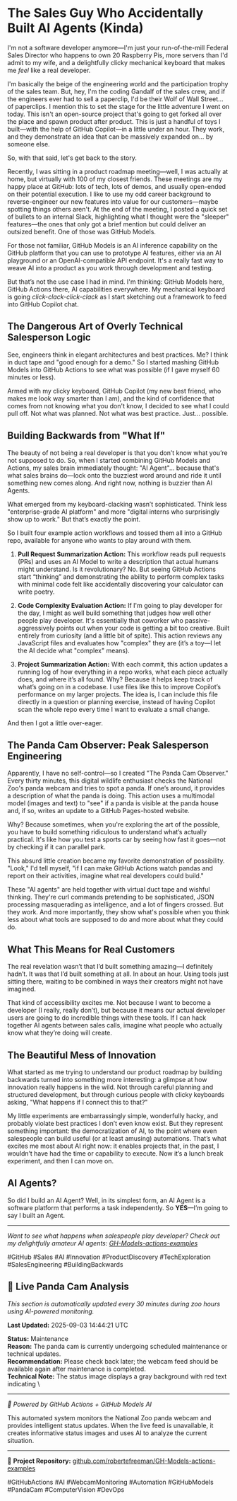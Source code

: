 # The Sales Guy Who Accidentally Built AI Agents (Kinda)

I'm not a software developer anymore—I'm just your run-of-the-mill Federal Sales Director who happens to own 20 Raspberry Pis, more servers than I'd admit to my wife, and a delightfully clicky mechanical keyboard that makes me *feel* like a real developer.

I'm basically the beige of the engineering world and the participation trophy of the sales team. But, hey, I'm the coding Gandalf of the sales crew, and if the engineers ever had to sell a paperclip, I'd be their Wolf of Wall Street... of paperclips. I mention this to set the stage for the little adventure I went on today. This isn't an open-source project that's going to get forked all over the place and spawn product after product. This is just a handful of toys I built—with the help of GitHub Copilot—in a little under an hour. They work, and they demonstrate an idea that can be massively expanded on... by someone else.

So, with that said, let's get back to the story.

Recently, I was sitting in a product roadmap meeting—well, I was actually at home, but virtually with 100 of my closest friends. These meetings are my happy place at GitHub: lots of tech, lots of demos, and usually open-ended on their potential execution. I like to use my odd career background to reverse-engineer our new features into value for our customers—maybe spotting things others aren't. At the end of the meeting, I posted a quick set of bullets to an internal Slack, highlighting what I thought were the "sleeper" features—the ones that only got a brief mention but could deliver an outsized benefit. One of those was GitHub Models.

For those not familiar, GitHub Models is an AI inference capability on the GitHub platform that you can use to prototype AI features, either via an AI playground or an OpenAI-compatible API endpoint. It's a really fast way to weave AI into a product as you work through development and testing.

But that’s not the use case I had in mind. I'm thinking: GitHub Models here, GitHub Actions there, AI capabilities everywhere. My mechanical keyboard is going *click-clack-click-clack* as I start sketching out a framework to feed into GitHub Copilot chat.

## The Dangerous Art of Overly Technical Salesperson Logic

See, engineers think in elegant architectures and best practices. Me? I think in duct tape and "good enough for a demo." So I started mashing GitHub Models into GitHub Actions to see what was possible (if I gave myself 60 minutes or less).

Armed with my clicky keyboard, GitHub Copilot (my new best friend, who makes me look way smarter than I am), and the kind of confidence that comes from not knowing what you don't know, I decided to see what I could pull off. Not what was planned. Not what was best practice. Just... possible.

## Building Backwards from "What If"

The beauty of not being a real developer is that you don’t know what you’re not supposed to do. So, when I started combining GitHub Models and Actions, my sales brain immediately thought: "AI Agent"... because that's what sales brains do—lock onto the buzziest word around and ride it until something new comes along. And right now, nothing is buzzier than AI Agents.

What emerged from my keyboard-clacking wasn’t sophisticated. Think less "enterprise-grade AI platform" and more "digital interns who surprisingly show up to work." But that’s exactly the point.

So I built four example action workflows and tossed them all into a GitHub repo, available for anyone who wants to play around with them.

1. **Pull Request Summarization Action:** This workflow reads pull requests (PRs) and uses an AI Model to write a description that actual humans might understand. Is it revolutionary? No. But seeing GitHub Actions start “thinking” and demonstrating the ability to perform complex tasks with minimal code felt like accidentally discovering your calculator can write poetry.

2. **Code Complexity Evaluation Action:** If I'm going to play developer for the day, I might as well build something that judges how well other people play developer. It's essentially that coworker who passive-aggressively points out when your code is getting a bit too creative. Built entirely from curiosity (and a little bit of spite). This action reviews any JavaScript files and evaluates how "complex" they are (it’s a toy—I let the AI decide what "complex" means).

3. **Project Summarization Action:** With each commit, this action updates a running log of how everything in a repo works, what each piece actually does, and where it’s all found. Why? Because it helps keep track of what’s going on in a codebase. I use files like this to improve Copilot’s performance on my larger projects. The idea is, I can include this file directly in a question or planning exercise, instead of having Copilot scan the whole repo every time I want to evaluate a small change.

And then I got a little over-eager.

## The Panda Cam Observer: Peak Salesperson Engineering

Apparently, I have no self-control—so I created "The Panda Cam Observer." Every thirty minutes, this digital wildlife enthusiast checks the National Zoo's panda webcam and tries to spot a panda. If one’s around, it provides a description of what the panda is doing. This action uses a multimodal model (images and text) to "see" if a panda is visible at the panda house and, if so, writes an update to a GitHub Pages-hosted website.

Why? Because sometimes, when you're exploring the art of the possible, you have to build something ridiculous to understand what’s actually practical. It's like how you test a sports car by seeing how fast it goes—not by checking if it can parallel park.

This absurd little creation became my favorite demonstration of possibility. "Look," I'd tell myself, "if I can make GitHub Actions watch pandas and report on their activities, imagine what real developers could build."

These "AI agents" are held together with virtual duct tape and wishful thinking. They're curl commands pretending to be sophisticated, JSON processing masquerading as intelligence, and a lot of fingers crossed. But they work. And more importantly, they show what's possible when you think less about what tools are supposed to do and more about what they could do.

## What This Means for Real Customers

The real revelation wasn’t that I’d built something amazing—I definitely hadn’t. It was that I’d built something at all. In about an hour. Using tools just sitting there, waiting to be combined in ways their creators might not have imagined.

That kind of accessibility excites me. Not because I want to become a developer (I really, really don’t), but because it means our actual developer users are going to do incredible things with these tools. If I can hack together AI agents between sales calls, imagine what people who actually know what they’re doing will create.

## The Beautiful Mess of Innovation

What started as me trying to understand our product roadmap by building backwards turned into something more interesting: a glimpse at how innovation really happens in the wild. Not through careful planning and structured development, but through curious people with clicky keyboards asking, "What happens if I connect this to that?"

My little experiments are embarrassingly simple, wonderfully hacky, and probably violate best practices I don’t even know exist. But they represent something important: the democratization of AI, to the point where even salespeople can build useful (or at least amusing) automations. That’s what excites me most about AI right now: it enables projects that, in the past, I wouldn’t have had the time or capability to execute. Now it’s a lunch break experiment, and then I can move on.

## AI Agents?

So did I build an AI Agent? Well, in its simplest form, an AI Agent is a software platform that performs a task independently. So **YES**—I’m going to say I built an Agent.

---

*Want to see what happens when salespeople play developer? Check out my delightfully amateur AI agents: [GH-Models-actions-examples](https://github.com/robertefreeman/GH-Models-actions-examples)*

#GitHub #Sales #AI #Innovation #ProductDiscovery #TechExploration #SalesEngineering #BuildingBackwards



































































































































































































































































































































































































































































































































































































































































































































































































































































































































































































































































































































































































































































































































































































































































































































































































## 🐼 Live Panda Cam Analysis

*This section is automatically updated every 30 minutes during zoo hours using AI-powered monitoring.*

**Last Updated:** 2025-09-03 14:44:21 UTC

**Status:** Maintenance  
**Reason:** The panda cam is currently undergoing scheduled maintenance or technical updates.  
**Recommendation:** Please check back later; the webcam feed should be available again after maintenance is completed.  
**Technical Note:** The status image displays a gray background with red text indicating \

---

*🤖 Powered by GitHub Actions + GitHub Models AI*

This automated system monitors the National Zoo panda webcam and provides intelligent status updates. When the live feed is unavailable, it creates informative status images and uses AI to analyze the current situation.

---

🔗 **Project Repository:** [github.com/robertefreeman/GH-Models-actions-examples](https://github.com/robertefreeman/GH-Models-actions-examples)

#GitHubActions #AI #WebcamMonitoring #Automation #GitHubModels #PandaCam #ComputerVision #DevOps

